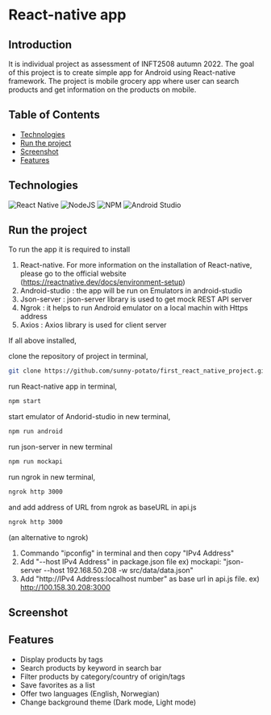 # React-native app


## Introduction


It is individual project as assessment of INFT2508 autumn 2022.
The goal of this project is to create simple app for Android using React-native framework.
The project is mobile grocery app where user can search products and get information on the products on mobile.

## Table of Contents


- [Technologies](#technologies)
- [Run the project](#runtheproject)
- [Screenshot](#screenshot)
- [Features](#features)

## Technologies


![React Native](https://img.shields.io/badge/react_native-%2320232a.svg?style=for-the-badge&logo=react&logoColor=%2361DAFB)
![NodeJS](https://img.shields.io/badge/node.js-6DA55F?style=for-the-badge&logo=node.js&logoColor=white)
![NPM](https://img.shields.io/badge/NPM-%23000000.svg?style=for-the-badge&logo=npm&logoColor=white)
![Android Studio](https://img.shields.io/badge/Android%20Studio-3DDC84.svg?style=for-the-badge&logo=android-studio&logoColor=white)

## Run the project


To run the app it is required to install

1. React-native. For more information on the installation of React-native, please go to the official website (https://reactnative.dev/docs/environment-setup)
2. Android-studio : the app will be run on Emulators in android-studio
3. Json-server : json-server library is used to get mock REST API server
4. Ngrok : it helps to run Android emulator on a local machin with Https address
5. Axios : Axios library is used for client server

If all above installed,

clone the repository of project in terminal,

```bash
git clone https://github.com/sunny-potato/first_react_native_project.git
```

run React-native app in terminal,

```bash
npm start
```

start emulator of Andorid-studio in new terminal,

```bash
npm run android
```

run json-server in new terminal

```bash
npm run mockapi
```

run ngrok in new terminal,

```bash
ngrok http 3000
```

and add address of URL from ngrok as baseURL in api.js

```bash
ngrok http 3000
```

(an alternative to ngrok)

1. Commando "ipconfig" in terminal and then copy "IPv4 Address"
2. Add "--host IPv4 Address" in package.json file
   ex) mockapi: "json-server --host 192.168.50.208 -w src/data/data.json"
3. Add "http://IPv4 Address:localhost number" as base url in api.js file.
   ex) http://100.158.30.208:3000

## Screenshot


## Features


- Display products by tags
- Search products by keyword in search bar
- Filter products by category/country of origin/tags
- Save favorites as a list
- Offer two languages (English, Norwegian)
- Change background theme (Dark mode, Light mode)
